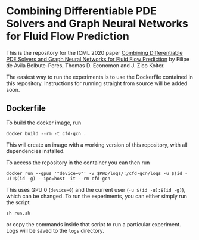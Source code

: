# Combining Differentiable PDE Solvers and Graph Neural Networks for Fluid Flow Prediction


This is the repository for the ICML 2020 paper [Combining Differentiable PDE Solvers and Graph Neural Networks for Fluid Flow Prediction](https://proceedings.icml.cc/static/paper_files/icml/2020/6414-Paper.pdf) by Filipe de Avila Belbute-Peres, Thomas D. Economon and J. Zico Kolter.

The easiest way to run the experiments is to use the Dockerfile contained in this repository.  Instructions for running straight from source will be added soon.

## Dockerfile

To build the docker image, run
```
docker build --rm -t cfd-gcn .
```
This will create an image with a working version of this repository, with all dependencies installed.

To access the repository in the container you can then run
```
docker run --gpus '"device=0"' -v $PWD/logs/:/cfd-gcn/logs -u $(id -u):$(id -g) --ipc=host -it --rm cfd-gcn
```
This uses GPU 0 (`device=0`) and the current user (`-u $(id -u):$(id -g)`), which can be changed. 
To run the experiments, you can either simply run the script
```
sh run.sh
```
or copy the commands inside that script to run a particular experiment.
Logs will be saved to the `logs` directory. 
